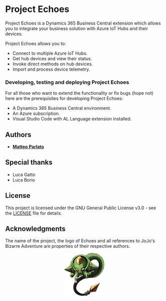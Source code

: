 
# Project Echoes

Project Echoes is a Dynamics 365 Business Central extension which allows you to integrate your business solution with Azure IoT Hubs and their devices.

Project Echoes allows you to:
  - Connect to multiple Azure IoT Hubs.
  - Get hub devices and view their status.
  - Invoke direct methods on hub devices.
  - Import and process device telemetry.

### Developing, testing and deploying Project Echoes

For all those who want to extend the functionality or fix bugs (hope not) here are the prerequisites for developing Project Echoes:

  - A Dynamics 365 Business Central environment.
  - An Azure subscription.
  - Visual Studio Code with AL Language extension installed.

## Authors

* [**Matteo Parlato**](https://github.com/matteoparlato)

## Special thanks

* Luca Gatto
* Luca Borio

## License

This project is licensed under the GNU General Public License v3.0 - see the [LICENSE](LICENSE) file for details.

## Acknowledgments

The name of the project, the logo of Echoes and all references to JoJo's Bizarre Adventure are properties of their respective authors.
<p align="center">
  <img src="https://github.com/matteoparlato/Project-Echoes/blob/working/Echoes.png" width="127" height="136"/>
</p>